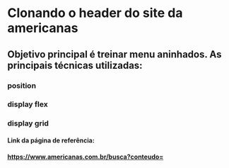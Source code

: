 # Clonando o header do site da americanas

## Objetivo principal é treinar menu aninhados. As principais técnicas utilizadas:

### position
### display flex
### display grid

#### Link da página de referência:
#### https://www.americanas.com.br/busca?conteudo=
